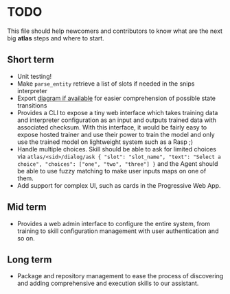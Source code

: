 TODO
===

This file should help newcomers and contributors to know what are the next big **atlas** steps and where to start.

## Short term

- Unit testing!
- Make `parse_entity` retrieve a list of slots if needed in the snips interpreter
- Export [diagram if available](https://github.com/pytransitions/transitions#diagrams) for easier comprehension of possible state transitions
- Provides a CLI to expose a tiny web interface which takes training data and interpreter configuration as an input and outputs trained data with associated checksum. With this interface, it would be fairly easy to expose hosted trainer and use their power to train the model and only use the trained model on lightweight system such as a Rasp ;)
- Handle multiple choices. Skill should be able to ask for limited choices via `atlas/<sid>/dialog/ask { "slot": "slot_name", "text": "Select a choice", "choices": ["one", "two", "three"] }` and the Agent should be able to use fuzzy matching to make user inputs maps on one of them.
- Add support for complex UI, such as cards in the Progressive Web App.

## Mid term

- Provides a web admin interface to configure the entire system, from training to skill configuration management with user authentication and so on.

## Long term

- Package and repository management to ease the process of discovering and adding comprehensive and execution skills to our assistant.
